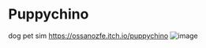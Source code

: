 # Puppychino
dog pet sim
https://ossanozfe.itch.io/puppychino
![image](https://user-images.githubusercontent.com/94066846/225322795-2aeac430-08c0-42da-ab75-2a4f502cf2c7.png)
